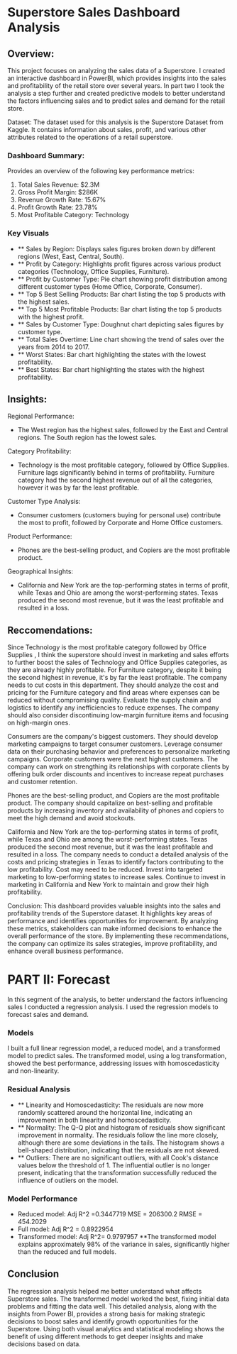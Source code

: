 # Superstore Sales Dashboard Analysis


## Overview:
This project focuses on analyzing the sales data of a Superstore. I created an interactive dashboard in PowerBI, which provides insights into the sales and profitability of the retail store over several years. In part two I took the analysis a step further and created predictive models to better understand the factors influencing sales and to predict sales and demand for the retail store.


Dataset:
The dataset used for this analysis is the Superstore Dataset from Kaggle. It contains information about sales, profit, and various other attributes related to the operations of a retail superstore.


### Dashboard Summary:
Provides an overview of the following key performance metrics:
1.	Total Sales Revenue: $2.3M
2.	Gross Profit Margin: $286K
3.	Revenue Growth Rate: 15.67%
4.	Profit Growth Rate: 23.78%
5.	Most Profitable Category: Technology

### Key Visuals
- ** Sales by Region: Displays sales figures broken down by different regions (West, East, Central, South).
- ** Profit by Category: Highlights profit figures across various product categories (Technology, Office Supplies, Furniture).
- ** Profit by Customer Type: Pie chart showing profit distribution among different customer types (Home Office, Corporate, Consumer).
- ** Top 5 Best Selling Products: Bar chart listing the top 5 products with the highest sales.
- ** Top 5 Most Profitable Products: Bar chart listing the top 5 products with the highest profit.
- ** Sales by Customer Type: Doughnut chart depicting sales figures by customer type.
- ** Total Sales Overtime: Line chart showing the trend of sales over the years from 2014 to 2017.
- ** Worst States: Bar chart highlighting the states with the lowest profitability.
- ** Best States: Bar chart highlighting the states with the highest profitability.


## Insights:
Regional Performance:
- The West region has the highest sales, followed by the East and Central regions. The South region has the lowest sales.

Category Profitability:
- Technology is the most profitable category, followed by Office Supplies. Furniture lags significantly behind in terms of profitability. Furniture category had the second highest revenue out of all the categories, however it was by far the least profitable. 

Customer Type Analysis:
- Consumer customers (customers buying for personal use) contribute the most to profit, followed by Corporate and Home Office customers.

Product Performance:
- Phones are the best-selling product, and Copiers are the most profitable product.

Geographical Insights:
- California and New York are the top-performing states in terms of profit, while Texas and Ohio are among the worst-performing states. Texas produced the second most revenue, but it was the least profitable and resulted in a loss. 



## Reccomendations:
Since Technology is the most profitable category followed by Office Supplies , I think the superstore should invest in marketing and sales efforts to further boost the sales of Technology and Office Supplies categories, as they are already highly profitable. 
For Furniture category, despite it being the second highest in revenue, it's by far the least profitable. The company needs to cut costs in this department. They should analyze the cost and pricing for the Furniture category and find areas where expenses can be reduced without compromising quality. Evaluate the supply chain and logistics to identify any inefficiencies to reduce expenses. The company should also consider discontinuing low-margin furniture items and focusing on high-margin ones.

Consumers are the company's biggest customers. They should develop marketing campaigns to target consumer customers.  Leverage consumer data on their purchasing behavior and preferences to personalize marketing campaigns.
Corporate customers were the next highest customers. The company can work on strengthing its relationships with corporate clients by offering bulk order discounts and incentives to increase repeat purchases and customer retention.

Phones are the best-selling product, and Copiers are the most profitable product. The company should capitalize on best-selling and profitable products by increasing inventory and availability of phones and copiers to meet the high demand and avoid stockouts.

California and New York are the top-performing states in terms of profit, while Texas and Ohio are among the worst-performing states. Texas produced the second most revenue, but it was the least profitable and resulted in a loss.
The company needs to conduct a detailed analysis of the costs and pricing strategies in Texas to identify factors contributing to the low profitability. Cost may need to be reduced. 
Invest into targeted marketing to low-performing states to increase sales. Continue to invest in marketing in California and New York to maintain and grow their high profitability.



Conclusion:
This dashboard provides valuable insights into the sales and profitability trends of the Superstore dataset. It highlights key areas of performance and identifies opportunities for improvement. By analyzing these metrics, stakeholders can make informed decisions to enhance the overall performance of the store.
By implementing these recommendations, the company can optimize its sales strategies, improve profitability, and enhance overall business performance. 






# PART II: Forecast

In this segment of the analysis, to better understand the factors influencing sales I conducted a regression analysis. I used the regression models to forecast sales and demand. 


### Models
I built a full linear regression model, a reduced model, and a transformed model to predict sales.
The transformed model, using a log transformation, showed the best performance, addressing issues with homoscedasticity and non-linearity.

### Residual Analysis
- ** Linearity and Homoscedasticity: The residuals are now more randomly scattered around the horizontal line, indicating an improvement in both linearity and homoscedasticity.
- ** Normality: The Q-Q plot and histogram of residuals show significant improvement in normality. The residuals follow the line more closely, although there are some deviations in the tails. The histogram shows a bell-shaped distribution, indicating that the residuals are not skewed.
- ** Outliers: There are no significant outliers, with all Cook's distance values below the threshold of 1. The influential outlier is no longer present, indicating that the transformation successfully reduced the 
influence of outliers on the model.

### Model Performance 
- Reduced model: Adj R^2 =0.3447719
  MSE = 206300.2
  RMSE = 454.2029
- Full model: Adj R^2 = 0.8922954
- Transformed model: Adj R^2= 0.9797957
**The transformed model explains approximately 98% of the variance in sales, significantly higher than the reduced and full models.


## Conclusion
The regression analysis helped me better understand what affects Superstore sales. The transformed model worked the best, fixing initial data problems and fitting the data well. This detailed analysis, along with the insights from Power BI, provides a strong basis for making strategic decisions to boost sales and identify growth opportunities for the Superstore. Using both visual analytics and statistical modeling shows the benefit of using different methods to get deeper insights and make decisions based on data.



